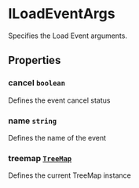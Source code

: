# ILoadEventArgs

Specifies the Load Event arguments.

## Properties

### cancel `boolean`

Defines the event cancel status

### name `string`

Defines the name of the event

### treemap [`TreeMap`](./api-treeMap.html)

Defines the current TreeMap instance

